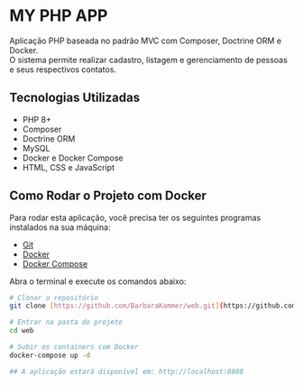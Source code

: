 # MY PHP APP

Aplicação PHP baseada no padrão MVC com Composer, Doctrine ORM e Docker.  
O sistema permite realizar cadastro, listagem e gerenciamento de pessoas e seus respectivos contatos.  

## Tecnologias Utilizadas

- PHP 8+
- Composer
- Doctrine ORM
- MySQL
- Docker e Docker Compose
- HTML, CSS e JavaScript

## Como Rodar o Projeto com Docker

Para rodar esta aplicação, você precisa ter os seguintes programas instalados na sua máquina:

- [Git](https://git-scm.com/)
- [Docker](https://www.docker.com/)
- [Docker Compose](https://docs.docker.com/compose/)


Abra o terminal e execute os comandos abaixo:

```bash
# Clonar o repositório
git clone [https://github.com/BarbaraKammer/web.git](https://github.com/BarbaraKammer/Projeto-MVC.git)

# Entrar na pasta do projeto
cd web

# Subir os containers com Docker
docker-compose up -d

## A aplicação estará disponível em: http://localhost:8080
